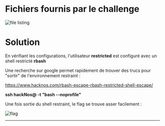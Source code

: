 # Fichiers fournis par le challenge


![file listing](https://user-images.githubusercontent.com/106856367/226227255-52b95d6d-7a01-4ffd-b6c9-2755adff1672.png)



# Solution 

En vérifiant les configurations, l'utilisateur **restricted** est configuré avec un shell restricté **rbash**

Une recherche sur google permet rapidement de trouver des trucs pour "sortir" de l'environnement restraint :

https://www.hacknos.com/rbash-escape-rbash-restricted-shell-escape/

**ssh hackNos@<IP-Adress> -t "bash --noprofile"**


Une fois sortie du shell restraint, le flag se trouve asser facilement : 

![flag](https://user-images.githubusercontent.com/106856367/226227306-2dd8db1a-b451-401a-a825-86538b0fde38.png)

___

